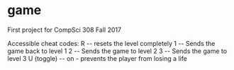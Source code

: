 game
====

First project for CompSci 308 Fall 2017

Accessible cheat codes:
R -- resets the level completely
1 -- Sends the game back to level 1
2 -- Sends the game to level 2
3 -- Sends the game to level 3
U (toggle) -- on - prevents the player from losing a life
